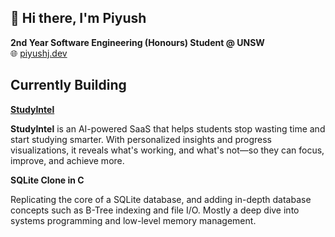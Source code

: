 ## 👋 Hi there, I'm Piyush

**2nd Year Software Engineering (Honours) Student @ UNSW**  
🌐 [piyushj.dev](https://piyushj.dev)

## Currently Building

**[StudyIntel](https://studyintel.app)**

**StudyIntel** is an AI-powered SaaS that helps students stop wasting time and start studying smarter. With personalized insights and progress visualizations, it reveals what's working, and what's not—so they can focus, improve, and achieve more.

**SQLite Clone in C**  

Replicating the core of a SQLite database, and adding in-depth database concepts such as B-Tree indexing and file I/O. Mostly a deep dive into systems programming and low-level memory management.
